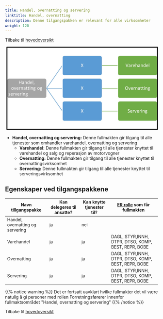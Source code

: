 ```yaml
---
title: Handel, overnatting og servering
linktitle: Handel, overnatting 
description: Denne tilgangspakken er relevant for alle virksomheter
weight: 120
---
```

Tilbake til [hovedoversikt](/authorization/what-do-you-get/accessgroups/type-accessgroups/versjon-2/#oversikt-over-tilgangspakker)

 
![Handel, overnatting og servering](hos.jpg "Handel, overnatting og servering")
- **Handel, overnatting og servering:** Denne fullmakten gir tilgang til alle tjenester som omhandler varehandel, overnatting og servering
	- **Varehandel:** Denne fullmakten gir tilgang til alle tjenester knyttet til varehandel og salg og reperasjon av motorvogner
	- **Overnatting:** Denne fullmakten gir tilgang til alle tjenester knyttet til overnattingsvirksomhet
	- **Servering:** Denne fullmakten gir tilgang til alle tjenester knyttet til serveringsvirksomhet

## Egenskaper ved tilgangspakkene
|Navn tillgangspakke|Kan delegeres til ansatte?|Kan knytte tjenester til?|[ER rolle](/authorization/what-do-you-get/accessgroups/register_er/#rolletyper-fra-enhetsregisteret) som får fullmakten|
|---|---|---|---|
|Handel, overnatting og servering| ja|nei||
|Varehandel|ja|ja|DAGL, STYR,INNH, DTPR, DTSO, KOMP, BEST, REPR, BOBE|
|Overnatting|ja|ja|DAGL, STYR,INNH, DTPR, DTSO, KOMP, BEST, REPR, BOBE|
|Servering|ja|ja|DAGL, STYR,INNH, DTPR, DTSO, KOMP, BEST, REPR, BOBE|

{{% notice warning %}} Det er fortsatt uavklart hvilke fullmakter det vil være natulig å gi personer med rollen Forretningsførerer innenfor fullmaktsområdet "Handel, overnatting og servering" {{% /notice %}}


Tilbake til [hovedoversikt](/authorization/what-do-you-get/accessgroups/type-accessgroups/versjon-2/#oversikt-over-tilgangspakker)